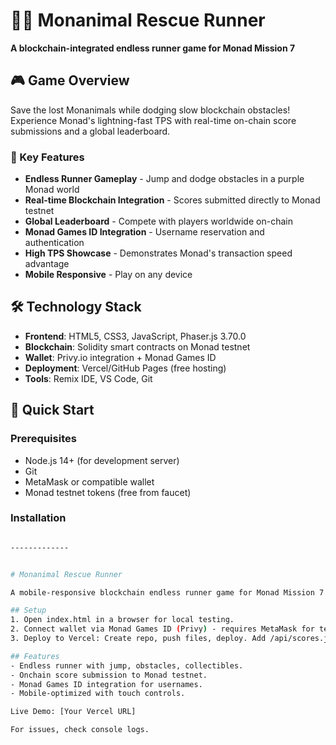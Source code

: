 # 🏃‍♂️ Monanimal Rescue Runner

**A blockchain-integrated endless runner game for Monad Mission 7**

## 🎮 Game Overview

Save the lost Monanimals while dodging slow blockchain obstacles! Experience Monad's lightning-fast TPS with real-time on-chain score submissions and a global leaderboard.

### 🚀 Key Features
- **Endless Runner Gameplay** - Jump and dodge obstacles in a purple Monad world
- **Real-time Blockchain Integration** - Scores submitted directly to Monad testnet
- **Global Leaderboard** - Compete with players worldwide on-chain
- **Monad Games ID Integration** - Username reservation and authentication
- **High TPS Showcase** - Demonstrates Monad's transaction speed advantage
- **Mobile Responsive** - Play on any device

## 🛠️ Technology Stack

- **Frontend**: HTML5, CSS3, JavaScript, Phaser.js 3.70.0
- **Blockchain**: Solidity smart contracts on Monad testnet
- **Wallet**: Privy.io integration + Monad Games ID
- **Deployment**: Vercel/GitHub Pages (free hosting)
- **Tools**: Remix IDE, VS Code, Git

## 🚀 Quick Start

### Prerequisites
- Node.js 14+ (for development server)
- Git
- MetaMask or compatible wallet
- Monad testnet tokens (free from faucet)

### Installation
```bash

-------------


# Monanimal Rescue Runner

A mobile-responsive blockchain endless runner game for Monad Mission 7 Game Jam.

## Setup
1. Open index.html in a browser for local testing.
2. Connect wallet via Monad Games ID (Privy) - requires MetaMask for testnet.
3. Deploy to Vercel: Create repo, push files, deploy. Add /api/scores.js for offchain fallback (optional).

## Features
- Endless runner with jump, obstacles, collectibles.
- Onchain score submission to Monad testnet.
- Monad Games ID integration for usernames.
- Mobile-optimized with touch controls.

Live Demo: [Your Vercel URL]

For issues, check console logs.